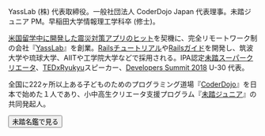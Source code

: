 YassLab (株) 代表取締役。一般社団法人 CoderDojo Japan 代表理事。未踏ジュニア PM。早稲田大学情報理工学科卒 (修士)。

[米国留学中に開発した震災対策アプリのヒット](https://www.youtube.com/watch?v=GOAPzwM8ekc&t=772s)を契機に、完全リモートワーク制の会社『[YassLab](https://yasslab.jp/)』を創業。[Railsチュートリアル](https://railstutorial.jp)や[Railsガイド](https://railsguides.jp)を開発し、筑波大学や琉球大学、AIITや工学院大学などで採用される。IPA認定[未踏スーパークリエータ](https://www.ipa.go.jp/jinzai/mitou/kinkyou/creator.html)、[TEDxRyukyu](http://www.tedxryukyu.com)スピーカー、[Developers Summit 2018](https://event.shoeisha.jp/devsumi/201802150001) U-30 代表。

全国に222ヶ所以上ある子どものためのプログラミング道場『[CoderDojo](https://coderdojo.jp/)』を日本で始めた１人であり、小中高生クリエータ支援プログラム『[未踏ジュニア](https://jr.mitou.org/)』の共同発起人。

<a href="https://bit.ly/yohei-yasukawa" target='_blank' rel='noopener'>
  <button class="btn btn-primary btn-block btn-padding external-link">未踏名鑑で見る</button>
</a>
